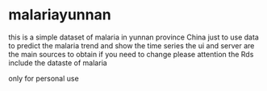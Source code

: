# malariayunnan
this is a simple dataset of malaria in yunnan province China
just to use data to predict the malaria trend and show the time series
the ui and server are the main sources to obtain if you need to change please attention
the Rds include the dataste of malaria

only for personal use

